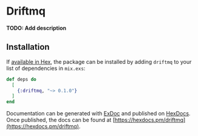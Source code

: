 # Driftmq

**TODO: Add description**

## Installation

If [available in Hex](https://hex.pm/docs/publish), the package can be installed
by adding `driftmq` to your list of dependencies in `mix.exs`:

```elixir
def deps do
  [
    {:driftmq, "~> 0.1.0"}
  ]
end
```

Documentation can be generated with [ExDoc](https://github.com/elixir-lang/ex_doc)
and published on [HexDocs](https://hexdocs.pm). Once published, the docs can
be found at [https://hexdocs.pm/driftmq](https://hexdocs.pm/driftmq).

